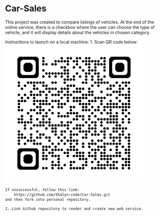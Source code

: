 # Car-Sales

This project was created to compare listings of vehicles. At the end of the online service, there is a checkbox where the user can choose the type of vehicle, and it will display details about the vehicles in chosen category.

Instructions to launch on a local machine:
    1. Scan QR code below:
    ![alt text](image.png)

    If unsuccessful, follow this link: 
        https://github.com/Shalyn-code/Car-Sales.git
    and then fork into personal repository.



[def]: image-2.png

    2. Link Github repository to render and create new web service.